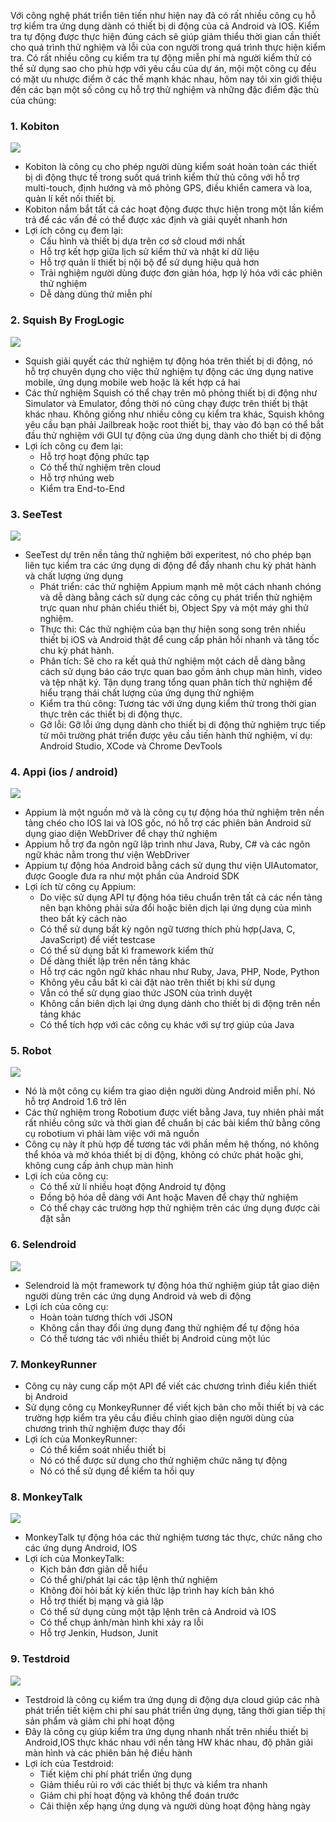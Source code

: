 Với công nghệ phát triển tiên tiến như hiện nay đã có rất nhiều công cụ hỗ trợ kiểm tra ứng dụng dành có thiết bị di động của cả Android và IOS. Kiểm tra tự động được thực hiện đúng cách sẽ giúp giảm thiểu thời gian cần thiết cho quá trình thử nghiệm và lỗi của con người trong quá trình thực hiện kiểm tra. Có rất nhiều công cụ kiểm tra tự động miễn phí mà người kiểm thử có thể sử dụng sao cho phù hợp với yêu cầu của dự án, mội một công cụ đều có mặt ưu nhược điểm ở các thế mạnh khác nhau, hôm nay tôi xin giới thiệu đến các bạn một số công cụ hỗ trợ thử nghiệm và những đặc điểm đặc thù của chúng:
### 1. Kobiton
![](https://images.viblo.asia/b35be4c3-8928-407b-9b6f-8fe58c618ab4.png)
- Kobiton là công cụ cho phép người dùng kiểm soát hoàn toàn các thiết bị di động thực tế trong suốt quá trình kiểm thử thủ công với hỗ trợ multi-touch, định hướng và mô phỏng GPS, điều khiển camera và loa, quản lí kết nối thiết bị.
- Kobiton nắm bắt tất cả các hoạt động được thực hiện trong một lần kiểm trả để các vấn đề có thể được xác định và giải quyết nhanh hơn
- Lợi ích công cụ đem lại:
  + Cấu hình và thiết bị dựa trên cơ sở cloud mới nhất
  + Hỗ trợ kết hợp giữa lịch sử kiểm thử và nhật kí dữ liệu
  + Hỗ trợ quản lí thiết bị nội bộ để sử dụng hiệu quả hơn
  + Trải nghiệm người dùng được đơn giản hóa, hợp lý hóa với các phiên thử nghiệm
  + Dễ dàng dùng thử miễn phí
### 2. Squish By FrogLogic

![](https://images.viblo.asia/f3adff6e-705e-4e63-ae8a-054e41d02b0c.png)
- Squish giải quyết các thử nghiệm tự động hóa trên thiết bị di động, nó hỗ trợ chuyên dụng cho việc thử nghiệm tự động các ứng dụng native mobile, ứng dụng mobile web hoặc là kết hợp cả hai
- Các thử nghiệm Squish có thể chạy trên mô phỏng thiết bị di động như Simulator và Emulator, đồng thời nó cũng chạy được trên thiết bị thật khác nhau. Không giống như nhiều công cụ kiểm tra khác, Squish không yêu cầu bạn phải Jailbreak hoặc root thiết bị, thay vào đó bạn có thể bắt đầu thử nghiệm với GUI tự động của ứng dụng dành cho thiết bị di động
- Lợi ích công cụ đem lại:
  + Hỗ trợ hoạt động phức tạp
  + Có thể thử nghiệm trên cloud
  + Hỗ trợ nhúng web
  + Kiểm tra End-to-End
### 3. SeeTest

![](https://images.viblo.asia/42cdd339-51b5-4412-b523-9c84ea236f51.png)
- SeeTest dự trên nền tảng thử nghiệm bởi experitest, nó cho phép bạn liên tục kiểm tra các ứng dụng di động để đẩy nhanh chu kỳ phát hành và chất lượng ứng dụng
  + Phát triển:  các thử nghiệm Appium mạnh mẽ một cách nhanh chóng và dễ dàng bằng cách sử dụng các công cụ phát triển thử nghiệm trực quan như phản chiếu thiết bị, Object Spy và một máy ghi thử nghiệm.
  + Thực thi: Các thử nghiệm của bạn thự hiện song song trên nhiều thiết bị iOS và Android thật để cung cấp phản hồi nhanh và tăng tốc chu kỳ phát hành.
  + Phân tích: Sẽ cho ra kết quả thử nghiệm một cách dễ dàng bằng cách sử dụng báo cáo trực quan bao gồm ảnh chụp màn hình, video và tệp nhật ký. Tận dụng trang tổng quan phân tích thử nghiệm để hiểu trạng thái chất lượng của ứng dụng thử nghiệm
  + Kiểm tra thủ công: Tương tác với ứng dụng kiểm thử trong thời gian thực trên các thiết bị di động thực.
  + Gỡ lỗi: Gỡ lỗi ứng dụng dành cho thiết bị di động thử nghiệm trực tiếp từ môi trường phát triển được yêu cầu tiến hành thử nghiệm, ví dụ: Android Studio, XCode và Chrome DevTools
### 4. Appi (ios / android)
![](https://images.viblo.asia/4a111bdf-2810-4c4e-868f-9d1e8d4208ef.png)
- Appium là một nguồn mở và là công cụ tự động hóa thử nghiệm trên nền tảng chéo cho IOS lai và IOS gốc, nó hỗ trợ các phiên bản Android sử dụng giao diện WebDriver để chạy thử nghiệm
- Appium hỗ trợ đa ngôn ngữ lập trình như Java, Ruby, C# và các ngôn ngữ khác nằm trong thư viện WebDriver
- Appium tự động hóa Android bằng cách sử dụng thư viện UIAutomator, được Google đưa ra như một phần của Android SDK
- Lợi ích từ công cụ Appium:
  + Do việc sử dụng API tự động hóa tiêu chuẩn trên tất cả các nền tảng nên bạn không phải sửa đổi hoặc biên dịch lại ứng dụng của mình theo bất kỳ cách nào
  + Có thể sử dụng bất kỳ ngôn ngữ tương thích phù hợp(Java, C, JavaScript) để viết testcase
  + Có thể sử dụng bất kì framework kiểm thử
  + Dế dàng thiết lập trên nền tảng khác
  + Hỗ trợ các ngôn ngữ khác nhau như Ruby, Java, PHP, Node, Python
  + Không yêu cầu bất kì cài đặt nào trên thiết bị khi sử dụng
  + Vẫn có thể sử dụng giao thức JSON của trình duyệt
  + Không cần biên dịch lại ứng dụng dành cho thiết bị di động trên nền tảng khác
  + Có thể tích hợp với các công cụ khác với sự trợ giúp của Java
### 5. Robot
![](https://images.viblo.asia/c73d7be2-4ba2-4c1e-b72c-b7033621a0b5.png)
- Nó là một công cụ kiểm tra giao diện người dùng Android miễn phí. Nó hỗ trợ Android 1.6 trở lên
- Các thử nghiệm trong Robotium được viết bằng Java, tuy nhiên phải mất rất nhiều công sức và thời gian để chuẩn bị các bài kiểm thử bằng công cụ robotium vì phải làm việc với mã nguồn
- Công cụ này ít phù hợp để tương tác với phần mềm hệ thống, nó không thể khóa và mở khóa thiết bị di động, không có chức phát hoặc ghi, không cung cấp ảnh chụp màn hình
- Lợi ích của công cụ:
  + Có thể xử lí nhiều hoạt động Android tự động
  + Đồng bộ hóa dễ dàng với Ant hoặc Maven để chạy thử nghiệm
  + Có thể chạy các trường hợp thử nghiệm trên các ứng dụng được cài đặt sẵn
### 6. Selendroid
![](https://images.viblo.asia/84f08729-11f3-4735-84e6-8fa104bbeab3.png)
- Selendroid là một framework tự động hóa thử nghiệm giúp tắt giao diện người dùng trên các ứng dụng Android và web di động
- Lợi ích của công cụ:
  + Hoàn toàn tương thích với JSON
  + Không cần thay đổi ứng dụng đang thử nghiệm để tự động hóa
  + Có thể tương tác với nhiều thiết bị Android cùng một lúc
### 7. MonkeyRunner
- Công cụ này cung cấp một API để viết các chương trình điều kiển thiết bị Android
- Sử dụng công cụ MonkeyRunner để viết kịch bản cho mỗi thiết bị và các trường hợp kiểm tra yêu cầu điều chỉnh giao diện người dùng của chương trình thử nghiệm được thay đổi
- Lợi ích của MonkeyRunner:
  + Có thể kiểm soát nhiều thiết bị
  + Nó có thể được sử dụng cho thử nghiệm chức năng tự động
  + Nó có thể sử dụng để kiểm ta hồi quy
 ### 8. MonkeyTalk
![](https://images.viblo.asia/738c2726-1522-4616-b4d6-b4693eab202c.png)
- MonkeyTalk tự động hóa các thử nghiệm tương tác thực, chức năng cho các ứng dụng Android, IOS
- Lợi ích của MonkeyTalk:
  + Kịch bản đơn giản dễ hiểu
  + Có thể ghi/phát lại các tập lệnh thử nghiệm
  + Không đòi hỏi bất kỳ kiến thức lập trình hay kích bản khó
  + Hỗ trợ thiết bị mạng và giả lập
  + Có thể sử dụng cùng một tập lệnh trên cả Android và IOS
  + Có thể chụp ảnh/màn hình khi xảy ra lỗi
  + Hỗ trợ Jenkin, Hudson, Junit
### 9. Testdroid
![](https://images.viblo.asia/2697ffb5-c412-4f74-8659-46becd9f4eb6.png)
- Testdroid là công cụ kiểm tra ứng dụng di động dựa cloud giúp các nhà phát triển tiết kiệm chi phí sau phát triển ứng dụng, tăng thời gian tiếp thị sản phẩm và giảm chi phí hoạt động
- Đây là công cụ giúp kiểm tra ứng dụng nhanh nhất trên nhiều thiết bị Android,IOS thực khác nhau với nền tảng HW khác nhau, độ phân giải màn hình và các phiên bản hệ điều hành
- Lợi ích của Testdroid:
  + Tiết kiệm chi phí phát triển ứng dụng
  + Giảm thiểu rủi ro với các thiết bị thực và kiểm tra nhanh
  + Giảm chi phí hoạt động và không thể đoán trước
  + Cải thiện xếp hạng ứng dụng và người dùng hoạt động hàng ngày